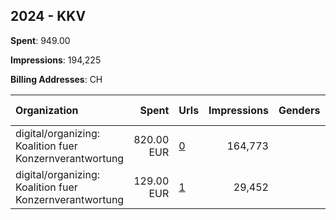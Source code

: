 ## 2024 - KKV 
**Spent**: 949.00

**Impressions**: 194,225

**Billing Addresses**: CH

|Organization|Spent|Urls|Impressions|Genders|Age Brackets|Country Codes|
|:---|---:|:---|---:|:---|:---|:---|
|digital/organizing: Koalition fuer Konzernverantwortung|820.00 EUR|[0](https://www.snap.com/political-ads/asset/b504198ce70c41a8ccc5ba4e21c386da53083ca89f796ec74e480920d447e36a?mediaType=jpeg)|164,773||18+|switzerland|
|digital/organizing: Koalition fuer Konzernverantwortung|129.00 EUR|[1](https://www.snap.com/political-ads/asset/d65a01338ee465dc3c7677ed56fa4cb81aa87382bb615f62a9f8e37ef6196f20?mediaType=jpeg)|29,452||18+|switzerland|
